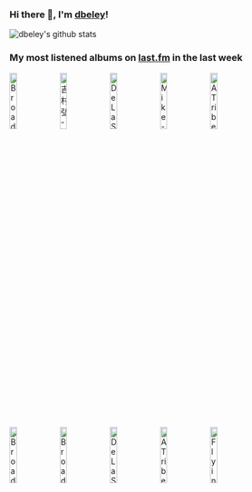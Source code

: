 ### Hi there 👋, I'm [dbeley](https://dbeley.ovh/en)!

![dbeley's github stats](https://github-readme-stats.vercel.app/api?username=dbeley)

### My most listened albums on [last.fm](https://www.last.fm/user/d_beley) in the last week

[<img src='https://lastfm.freetls.fastly.net/i/u/300x300/233c5f872a856a32c00a2abe2a65e086.jpg' width='16%' height='16%' alt='Broadcast - The Noise Made by People'>](https://www.last.fm/music/broadcast/the%2bnoise%2bmade%2bby%2bpeople)&nbsp;
[<img src='https://lastfm.freetls.fastly.net/i/u/300x300/a5e32b942e3fd543d43eb678d565c68a.jpg' width='16%' height='16%' alt='吉村弘 - Green'>](https://www.last.fm/music/%25e5%2590%2589%25e6%259d%2591%25e5%25bc%2598/green)&nbsp;
[<img src='https://lastfm.freetls.fastly.net/i/u/300x300/5b23f694bc7f2f1f525169d1112b587d.png' width='16%' height='16%' alt='De La Soul - Buhloone Mindstate'>](https://www.last.fm/music/de%2bla%2bsoul/buhloone%2bmindstate)&nbsp;
[<img src='https://lastfm.freetls.fastly.net/i/u/300x300/c896abbe9423c40d9c86fd3fcc9c69a3.jpg' width='16%' height='16%' alt='Mike - Burning Desire'>](https://www.last.fm/music/mike/burning%2bdesire)&nbsp;
[<img src='https://lastfm.freetls.fastly.net/i/u/300x300/9ab8ee8d7a7ff8bfb0c00afb89a38c16.jpg' width='16%' height='16%' alt='A Tribe Called Quest - The Low End Theory'>](https://www.last.fm/music/a%2btribe%2bcalled%2bquest/the%2blow%2bend%2btheory)&nbsp;
<br>
[<img src='https://lastfm.freetls.fastly.net/i/u/300x300/557206dfd047454bc56902558bb9c0a3.png' width='16%' height='16%' alt='Broadcast - Haha Sound'>](https://www.last.fm/music/broadcast/haha%2bsound)&nbsp;
[<img src='https://lastfm.freetls.fastly.net/i/u/300x300/e590e8f326426606396f68f2d31eaf02.png' width='16%' height='16%' alt='Broadcast - Tender Buttons'>](https://www.last.fm/music/broadcast/tender%2bbuttons)&nbsp;
[<img src='https://lastfm.freetls.fastly.net/i/u/300x300/471f1b46cd739bc2b056881e4a76d8fa.jpg' width='16%' height='16%' alt='De La Soul - Stakes Is High'>](https://www.last.fm/music/de%2bla%2bsoul/stakes%2bis%2bhigh)&nbsp;
[<img src='https://lastfm.freetls.fastly.net/i/u/300x300/1495d62d2ab4f1682f24b6f5fd7762df.jpg' width='16%' height='16%' alt='A Tribe Called Quest - We got it from Here… Thank You 4 Your service'>](https://www.last.fm/music/a%2btribe%2bcalled%2bquest/we%2bgot%2bit%2bfrom%2bhere%25e2%2580%25a6%2bthank%2byou%2b4%2byour%2bservice)&nbsp;
[<img src='https://lastfm.freetls.fastly.net/i/u/300x300/cbfcfce949634377ae9a5e735c38e1fd.jpg' width='16%' height='16%' alt='Flying Lotus - Los Angeles'>](https://www.last.fm/music/flying%2blotus/los%2bangeles)&nbsp;
<br>

